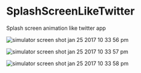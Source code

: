 # SplashScreenLikeTwitter
Splash screen animation like twitter app 


![simulator screen shot jan 25 2017 10 33 56 pm](https://cloud.githubusercontent.com/assets/218733/22315526/6524c028-e34e-11e6-83d4-5414dc24aba4.png)

![simulator screen shot jan 25 2017 10 33 57 pm](https://cloud.githubusercontent.com/assets/218733/22315527/67545192-e34e-11e6-8dbb-e12a652c887b.png)

![simulator screen shot jan 25 2017 10 33 58 pm](https://cloud.githubusercontent.com/assets/218733/22315528/694d034a-e34e-11e6-8a53-ca5927e3a440.png)
